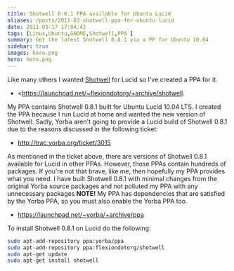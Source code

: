 ```yaml
---
title: Shotwell 0.8.1 PPA available for Ubuntu Lucid
aliases: /posts/2011-03-shotwell-ppa-for-ubuntu-lucid
date: 2011-03-17 17:04:42
tags: [Linux,Ubuntu,GNOME,Shotwell,PPA ]
summary: Get the latest Shotwell 0.8.1 via a PP for Ubuntu 10.04
sidebar: true
images: hero.png
hero: hero.png
---
```


Like many others I wanted [Shotwell](http://yorba.org/shotwell/) for Lucid
so I've created a PPA for it.

  * <https://launchpad.net/~flexiondotorg/+archive/shotwell.

My PPA contains Shotwell 0.8.1 built for Ubuntu Lucid 10.04 LTS. I created the
PPA because I run Lucid at home and wanted the new version of Shotwell. Sadly,
Yorba aren't going to provide a Lucid build of Shotwell 0.8.1 due to the
reasons discussed in the following ticket:

  * <http://trac.yorba.org/ticket/3015>

As mentioned in the ticket above, there are versions of Shotwell 0.8.1
available for Lucid in other PPAs. However, those PPAs contain hundreds of
packages. If you're not that brave, like me, then hopefully my PPA provides
what you need. I have built Shotwell 0.8.1 with minimal changes from the
original Yorba source packages and not polluted my PPA with any unnecessary
packages **NOTE!** My PPA has dependencies that are satisfied by the Yorba
PPA, so you must also enable the Yorba PPA too.

  * <https://launchpad.net/~yorba/+archive/ppa>

To install Shotwell 0.8.1 on Lucid do the following:

```bash
sudo apt-add-repository ppa:yorba/ppa
sudo apt-add-repository ppa:flexiondotorg/shotwell
sudo apt-get update
sudo apt-get install shotwell
```

